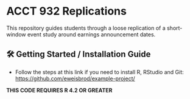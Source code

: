 

# ACCT 932 Replications
This repository guides students through a loose replication of a short-window event study around earnings announcement dates.







<h2> 🛠️ Getting Started / Installation Guide </h2>

* Follow the steps at this link if you need to install R, RStudio and Git: https://github.com/eweisbrod/example-project/

**THIS CODE REQUIRES R 4.2 OR GREATER**


